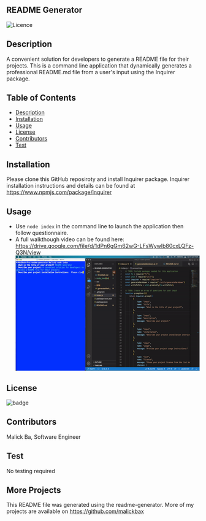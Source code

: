 ## README Generator
![Licence](http://img.shields.io/badge/license-MIT-blue.svg)

## Description
A convenient solution for developers to generate a README file for their projects. This is a command line application that dynamically generates a professional README.md file from a user's input using the Inquirer package.

## Table of Contents
- [Description](#description)
- [Installation](#installation)
- [Usage](#usage)
- [License](#license)
- [Contributors](#contributors)
- [Test](#test)

## Installation
Please clone this GitHub reposiroty and install Inquirer package. Inquirer installation instructions and details can be found at https://www.npmjs.com/package/inquirer

## Usage
- Use `node index` in the command line to launch the application then follow questionnaire.
- A full walkthough video can be found here: https://drive.google.com/file/d/1dPn6gGm62wG-LFsWywlb80cxLQFz-Q3N/view
![Screenshot](tutorial.gif)

## License
![badge](https://img.shields.io/badge/license-MIT-brightgreen)

## Contributors
Malick Ba, Software Engineer

## Test
No testing required

## More Projects
This README file was generated using the readme-generator. More of my projects are available on https://github.com/malickbax


